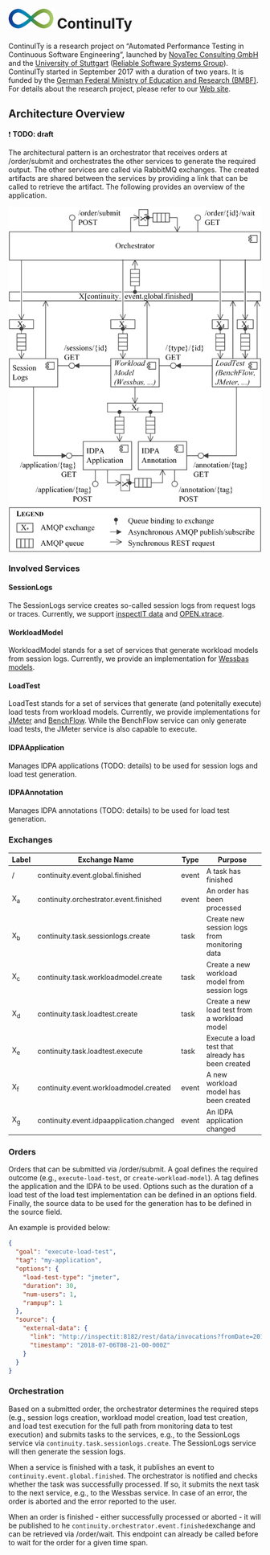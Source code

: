 # ![logo](/images/infinity-small.png) ContinuITy

ContinuITy is a research project on “Automated Performance Testing in Continuous Software Engineering”, launched by [NovaTec Consulting GmbH](https://www.novatec-gmbh.de/) and the [University of Stuttgart](https://www.uni-stuttgart.de/) ([Reliable Software Systems Group](https://www.iste.uni-stuttgart.de/rss/)). ContinuITy started in September 2017 with a duration of two years. It is funded by the [German Federal Ministry of Education and Research (BMBF)](https://www.bmbf.de/). For details about the research project, please refer to our [Web site](https://continuity-project.github.io/).

## Architecture Overview

:exclamation: **TODO: draft**

The architectural pattern is an orchestrator that receives orders at /order/submit and orchestrates the other services to generate the required output. The other services are called via RabbitMQ exchanges. The created artifacts are shared between the services by providing a link that can be called to retrieve the artifact. The following provides an overview of the application.

<img src="/images/architecture-overview.png" align="center" width="550" >

### Involved Services

#### SessionLogs

The SessionLogs service creates so-called session logs from request logs or traces. Currently, we support [inspectIT data](http://www.inspectit.rocks/) and [OPEN.xtrace](https://github.com/spec-rgdevops/OPEN.xtrace).

#### WorkloadModel

WorkloadModel stands for a set of services that generate workload models from session logs. Currently, we provide an implementation for [Wessbas models](https://github.com/Wessbas).

#### LoadTest

LoadTest stands for a set of services that generate (and potenitally execute) load tests from workload models. Currently, we provide implementations for [JMeter](http://jmeter.apache.org/) and [BenchFlow](https://github.com/benchflow/benchflow). While the BenchFlow service can only generate load tests, the JMeter service is also capable to execute.

#### IDPAApplication

Manages IDPA applications (TODO: details) to be used for session logs and load test generation.

#### IDPAAnnotation

Manages IDPA annotations (TODO: details) to be used for load test generation.

### Exchanges

Label | Exchange Name | Type | Purpose
--- | --- | --- | ---
 / | continuity.event.global.finished | event | A task has finished
X<sub>a</sub> | continuity.orchestrator.event.finished | event | An order has been processed
X<sub>b</sub> | continuity.task.sessionlogs.create | task | Create new session logs from monitoring data
X<sub>c</sub> | continuity.task.workloadmodel.create | task | Create a new workload model from session logs
X<sub>d</sub> | continuity.task.loadtest.create | task | Create a new load test from a workload model
X<sub>e</sub> | continuity.task.loadtest.execute | task | Execute a load test that already has been created
X<sub>f</sub> | continuity.event.workloadmodel.created | event | A new workload model has been created
X<sub>g</sub> | continuity.event.idpaapplication.changed | event | An IDPA application changed

### Orders

Orders that can be submitted via /order/submit. A goal defines the required outcome (e.g., ```execute-load-test```, or ```create-workload-model```). A tag defines the application and the IDPA to be used. Options such as the duration of a load test of the load test implementation can be defined in an options field. Finally, the source data to be used for the generation has to be defined in the source field.

An example is provided below:

```json
{
  "goal": "execute-load-test",
  "tag": "my-application",
  "options": {
    "load-test-type": "jmeter",
    "duration": 30,
    "num-users": 1,
    "rampup": 1
  },
  "source": {
    "external-data": {
      "link": "http://inspectit:8182/rest/data/invocations?fromDate=2018/07/06/08:21:00&toDate=2018/07/06/08:21:20&limit=10",
      "timestamp": "2018-07-06T08-21-00-000Z"
    }
  }
}
```

### Orchestration

Based on a submitted order, the orchestrator determines the required steps (e.g., session logs creation, workload model creation, load test creation, and load test execution for the full path from monitoring data to test execution) and submits tasks to the services, e.g., to the SessionLogs service via ```continuity.task.sessionlogs.create```. The SessionLogs service will then generate the session logs.

When a service is finished with a task, it publishes an event to ```continuity.event.global.finished```. The orchestrator is notified and checks whether the task was successfully processed. If so, it submits the next task to the next service, e.g., to the Wessbas service. In case of an error, the order is aborted and the error reported to the user.

When an order is finished - either successfully processed or aborted - it will be published to he ```continuity.orchestrator.event.finished```exchange and can be retrieved via /order/wait. This endpoint can already be called before to wait for the order for a given time span.